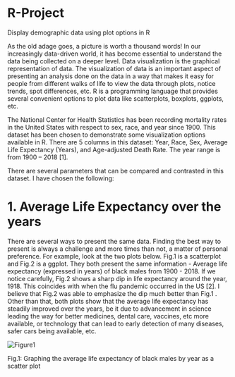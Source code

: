 # R-Project
Display demographic data using plot options in R

As the old adage goes, a picture is worth a thousand words! In our increasingly data-driven world, it has become essential to understand the data being collected on a deeper level. Data visualization is the graphical representation of data. The visualization of data is an important aspect of presenting an analysis done on the data in a way that makes it easy for people from different walks of life to view the data through plots, notice trends, spot differences, etc. R is a programming language that provides several convenient options to plot data like scatterplots, boxplots, ggplots, etc.

The National Center for Health Statistics has been recording mortality rates in the United States with respect to sex, race, and year since 1900. This dataset has been chosen to demonstrate some visualization options available in R. There are 5 columns in this dataset: Year, Race, Sex, Average Life Expectancy (Years), and Age-adjusted Death Rate. The year range is from 1900 – 2018 [1]. 

There are several parameters that can be compared and contrasted in this dataset. I have chosen the following:

# 1.	Average Life Expectancy over the years
There are several ways to present the same data. Finding the best way to present is always a challenge and more times than not, a matter of personal preference. For example, look at the two plots below. Fig.1 is a scatterplot and Fig.2 is a ggplot. They both present the same information - Average life expectancy (expressed in years) of black males from 1900 - 2018.  If we notice carefully, Fig.2 shows a sharp dip in life expectancy around the year, 1918. This coincides with when the flu pandemic occurred in the US [2]. I believe that Fig.2 was able to emphasize the dip much better than Fig.1 . Other than that, both plots show that the average life expectancy has steadily improved over the years, be it due to advancement in science leading the way for better medicines, dental care, vaccines, etc more available, or technology that can lead to early detection of many diseases, safer cars being available, etc. 

![Figure1](https://github.com/maddies-codespace/R-Project/assets/141537679/b91151c6-3971-4fe6-8276-3b9ea4ae0448)

Fig.1: Graphing the average life expectancy of black males by year as a scatter plot

